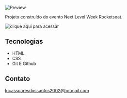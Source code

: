 ![Preview](./.github/Preview.png)

Projeto construído do evento Next Level Week Rocketseat.

![clique aqui para acessar]()
## Tecnologias

- HTML
- CSS
- Git E Github

## Contato 

lucassoaresdossantos2002@hotmail.com
